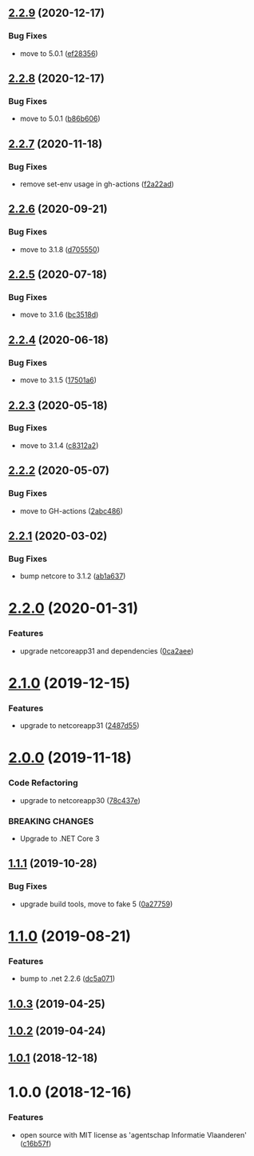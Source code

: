 ## [2.2.9](https://github.com/informatievlaanderen/logcontext-correlationid-middleware/compare/v2.2.8...v2.2.9) (2020-12-17)


### Bug Fixes

* move to 5.0.1 ([ef28356](https://github.com/informatievlaanderen/logcontext-correlationid-middleware/commit/ef28356152c50295d2ddd1fd5df2a152e7afaffd))

## [2.2.8](https://github.com/informatievlaanderen/logcontext-correlationid-middleware/compare/v2.2.7...v2.2.8) (2020-12-17)


### Bug Fixes

* move to 5.0.1 ([b86b606](https://github.com/informatievlaanderen/logcontext-correlationid-middleware/commit/b86b606bc5526d4c61e0ced8bca89945fa9d35d7))

## [2.2.7](https://github.com/informatievlaanderen/logcontext-correlationid-middleware/compare/v2.2.6...v2.2.7) (2020-11-18)


### Bug Fixes

* remove set-env usage in gh-actions ([f2a22ad](https://github.com/informatievlaanderen/logcontext-correlationid-middleware/commit/f2a22adfcb062f2ab558feca28caa4585120555d))

## [2.2.6](https://github.com/informatievlaanderen/logcontext-correlationid-middleware/compare/v2.2.5...v2.2.6) (2020-09-21)


### Bug Fixes

* move to 3.1.8 ([d705550](https://github.com/informatievlaanderen/logcontext-correlationid-middleware/commit/d705550b55254edda572e6c55f80f3f500bb2632))

## [2.2.5](https://github.com/informatievlaanderen/logcontext-correlationid-middleware/compare/v2.2.4...v2.2.5) (2020-07-18)


### Bug Fixes

* move to 3.1.6 ([bc3518d](https://github.com/informatievlaanderen/logcontext-correlationid-middleware/commit/bc3518db1e093ef41d90b03043ee2108bb2ada5c))

## [2.2.4](https://github.com/informatievlaanderen/logcontext-correlationid-middleware/compare/v2.2.3...v2.2.4) (2020-06-18)


### Bug Fixes

* move to 3.1.5 ([17501a6](https://github.com/informatievlaanderen/logcontext-correlationid-middleware/commit/17501a6471d38d28687e9caeddda0917a44a0661))

## [2.2.3](https://github.com/informatievlaanderen/logcontext-correlationid-middleware/compare/v2.2.2...v2.2.3) (2020-05-18)


### Bug Fixes

* move to 3.1.4 ([c8312a2](https://github.com/informatievlaanderen/logcontext-correlationid-middleware/commit/c8312a2dc52ddd19f5cb174b0862d958e52ca236))

## [2.2.2](https://github.com/informatievlaanderen/logcontext-correlationid-middleware/compare/v2.2.1...v2.2.2) (2020-05-07)


### Bug Fixes

* move to GH-actions ([2abc486](https://github.com/informatievlaanderen/logcontext-correlationid-middleware/commit/2abc48634eeee7bce653fd650df5c0b32cc650c9))

## [2.2.1](https://github.com/informatievlaanderen/logcontext-correlationid-middleware/compare/v2.2.0...v2.2.1) (2020-03-02)


### Bug Fixes

* bump netcore to 3.1.2 ([ab1a637](https://github.com/informatievlaanderen/logcontext-correlationid-middleware/commit/ab1a637391fc1887d0861a34415dc0e206728d53))

# [2.2.0](https://github.com/informatievlaanderen/logcontext-correlationid-middleware/compare/v2.1.0...v2.2.0) (2020-01-31)


### Features

* upgrade netcoreapp31 and dependencies ([0ca2aee](https://github.com/informatievlaanderen/logcontext-correlationid-middleware/commit/0ca2aee5e9e43d048d039d68f4094784b86a218a))

# [2.1.0](https://github.com/informatievlaanderen/logcontext-correlationid-middleware/compare/v2.0.0...v2.1.0) (2019-12-15)


### Features

* upgrade to netcoreapp31 ([2487d55](https://github.com/informatievlaanderen/logcontext-correlationid-middleware/commit/2487d5555d9b693275cf24d55d76e72c766bc155))

# [2.0.0](https://github.com/informatievlaanderen/logcontext-correlationid-middleware/compare/v1.1.1...v2.0.0) (2019-11-18)


### Code Refactoring

* upgrade to netcoreapp30 ([78c437e](https://github.com/informatievlaanderen/logcontext-correlationid-middleware/commit/78c437e))


### BREAKING CHANGES

* Upgrade to .NET Core 3

## [1.1.1](https://github.com/informatievlaanderen/logcontext-correlationid-middleware/compare/v1.1.0...v1.1.1) (2019-10-28)


### Bug Fixes

* upgrade build tools, move to fake 5 ([0a27759](https://github.com/informatievlaanderen/logcontext-correlationid-middleware/commit/0a27759))

# [1.1.0](https://github.com/informatievlaanderen/logcontext-correlationid-middleware/compare/v1.0.3...v1.1.0) (2019-08-21)


### Features

* bump to .net 2.2.6 ([dc5a071](https://github.com/informatievlaanderen/logcontext-correlationid-middleware/commit/dc5a071))

## [1.0.3](https://github.com/informatievlaanderen/logcontext-correlationid-middleware/compare/v1.0.2...v1.0.3) (2019-04-25)

## [1.0.2](https://github.com/informatievlaanderen/logcontext-correlationid-middleware/compare/v1.0.1...v1.0.2) (2019-04-24)

## [1.0.1](https://github.com/informatievlaanderen/logcontext-correlationid-middleware/compare/v1.0.0...v1.0.1) (2018-12-18)

# 1.0.0 (2018-12-16)


### Features

* open source with MIT license as 'agentschap Informatie Vlaanderen' ([c16b57f](https://github.com/informatievlaanderen/logcontext-correlationid-middleware/commit/c16b57f))
